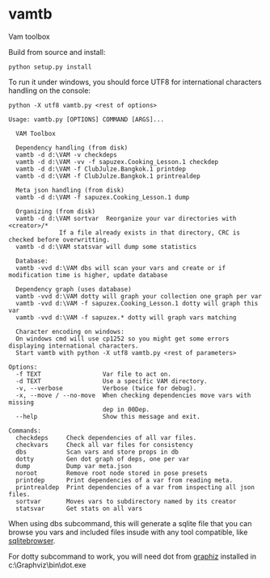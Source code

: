 # vamtb
Vam toolbox

Build from source and install:
````
python setup.py install
````

To run it under windows, you should force UTF8 for international characters handling on the console:

````
python -X utf8 vamtb.py <rest of options>
````

```text
Usage: vamtb.py [OPTIONS] COMMAND [ARGS]...

  VAM Toolbox

  Dependency handling (from disk)
  vamtb -d d:\VAM -v checkdeps
  vamtb -d d:\VAM -vv -f sapuzex.Cooking_Lesson.1 checkdep
  vamtb -d d:\VAM -f ClubJulze.Bangkok.1 printdep
  vamtb -d d:\VAM -f ClubJulze.Bangkok.1 printrealdep

  Meta json handling (from disk)
  vamtb -d d:\VAM -f sapuzex.Cooking_Lesson.1 dump

  Organizing (from disk)
  vamtb -d d:\VAM sortvar  Reorganize your var directories with <creator>/*
              If a file already exists in that directory, CRC is checked before overwritting.
  vamtb -d d:\VAM statsvar will dump some statistics

  Database:
  vamtb -vvd d:\VAM dbs will scan your vars and create or if modification time is higher, update database

  Dependency graph (uses database)
  vamtb -vvd d:\VAM dotty will graph your collection one graph per var
  vamtb -vvd d:\VAM -f sapuzex.Cooking_Lesson.1 dotty will graph this var
  vamtb -vvd d:\VAM -f sapuzex.* dotty will graph vars matching

  Character encoding on windows:
  On windows cmd will use cp1252 so you might get some errors displaying international characters.
  Start vamtb with python -X utf8 vamtb.py <rest of parameters>

Options:
  -f TEXT                 Var file to act on.
  -d TEXT                 Use a specific VAM directory.
  -v, --verbose           Verbose (twice for debug).
  -x, --move / --no-move  When checking dependencies move vars with missing
                          dep in 00Dep.
  --help                  Show this message and exit.

Commands:
  checkdeps     Check dependencies of all var files.
  checkvars     Check all var files for consistency
  dbs           Scan vars and store props in db
  dotty         Gen dot graph of deps, one per var
  dump          Dump var meta.json
  noroot        Remove root node stored in pose presets
  printdep      Print dependencies of a var from reading meta.
  printrealdep  Print dependencies of a var from inspecting all json files.
  sortvar       Moves vars to subdirectory named by its creator
  statsvar      Get stats on all vars
```
When using dbs subcommand, this will generate a sqlite file that you can browse you vars and included files insude with any tool compatible, like [sqlitebrowser](https://sqlitebrowser.org/).

For dotty subcommand to work, you will need dot from [graphiz](https://www.graphviz.org/download/) installed in c:\Graphviz\bin\dot.exe